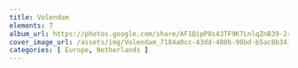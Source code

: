 ```yaml
---
title: Volendam
elements: 7
album_url: https://photos.google.com/share/AF1QipP8s43TF9K7LnlqZnB39-2r2SGXkMjyAkTcL0cnJ679hFCcjp7e87j5W1a8HxHmCg?key=RUhWVHhaZjBnRC0zR3lTdjFxNjhjaEJRam5vQUd3
cover_image_url: /assets/img/Volendam_7184a0cc-43dd-480b-90bd-b5ac8b3411d2.jpg
categories: [ Europe, Netherlands ]
---
```

